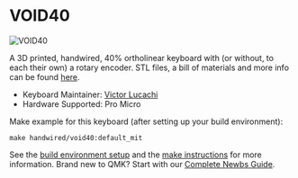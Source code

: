 # VOID40

![VOID40](https://i.imgur.com/1OUBSvn.jpg)

A 3D printed, handwired, 40% ortholinear keyboard with (or without, to each their own) a rotary encoder. STL files, a bill of materials and more info can be found [here](https://github.com/victorlucachi/void40).

* Keyboard Maintainer: [Victor Lucachi](https://github.com/victorlucachi)
* Hardware Supported: Pro Micro

Make example for this keyboard (after setting up your build environment):

    make handwired/void40:default_mit

See the [build environment setup](https://docs.qmk.fm/#/getting_started_build_tools) and the [make instructions](https://docs.qmk.fm/#/getting_started_make_guide) for more information. Brand new to QMK? Start with our [Complete Newbs Guide](https://docs.qmk.fm/#/newbs).
